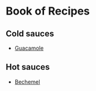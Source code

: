 # Book of Recipes

## Cold sauces
* [Guacamole](guacamole.md)

## Hot sauces

* [Bechemel](Bechemel.md)
